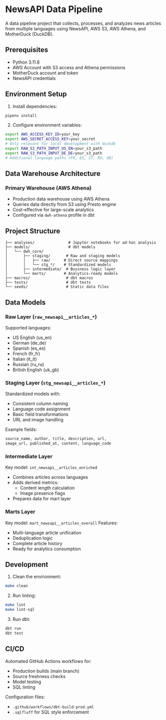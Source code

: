 # NewsAPI Data Pipeline

A data pipeline project that collects, processes, and analyzes news articles from multiple languages using NewsAPI, AWS S3, AWS Athena, and MotherDuck (DuckDB).

## Prerequisites

- Python 3.11.8
- AWS Account with S3 access and Athena permissions
- MotherDuck account and token
- NewsAPI credentials

## Environment Setup

1. Install dependencies:
```bash
pipenv install
```

2. Configure environment variables:
```bash
export AWS_ACCESS_KEY_ID=your_key
export AWS_SECRET_ACCESS_KEY=your_secret
# Only relevant for local development with duckdb
export RAW_S3_PATH_INPUT_US_EN=your_s3_path
export RAW_S3_PATH_INPUT_DE_DE=your_s3_path
# Additional language paths (FR, ES, IT, RU, GB)
```

## Data Warehouse Architecture

### Primary Warehouse (AWS Athena)
- Production data warehouse using AWS Athena
- Queries data directly from S3 using Presto engine
- Cost-effective for large-scale analytics
- Configured via `dwh-athena` profile in dbt

## Project Structure

```
├── analyses/               # Jupyter notebooks for ad-hoc analysis
├── models/                 # dbt models
│   └── dwh_core/
│       ├── staging/       # Raw and staging models
│       │   ├── raw/      # Direct source mappings
│       │   └── stg_*/    # Standardized models
│       ├── intermediate/  # Business logic layer
│       └── marts/        # Analytics-ready models
├── macros/                # dbt macros
├── tests/                 # dbt tests
└── seeds/                 # Static data files
```

## Data Models

### Raw Layer (`raw_newsapi__articles_*`)
Supported languages:
- US English (us_en)
- German (de_de)
- Spanish (es_es)
- French (fr_fr)
- Italian (it_it)
- Russian (ru_ru)
- British English (uk_gb)

### Staging Layer (`stg_newsapi__articles_*`)
Standardized models with:
- Consistent column naming
- Language code assignment
- Basic field transformations
- URL and image handling

Example fields:
```sql
source_name, author, title, description, url, 
image_url, published_at, content, language_code
```

### Intermediate Layer
Key model: `int_newsapi__articles_enriched`
- Combines articles across languages
- Adds derived metrics:
  - Content length calculation
  - Image presence flags
- Prepares data for mart layer

### Marts Layer
Key model: `mart_newsapi__articles_overall`
Features:
- Multi-language article unification
- Deduplication logic
- Complete article history
- Ready for analytics consumption

## Development

1. Clean the environment:
```bash
make clean
```

2. Run linting:
```bash
make lint
make lint-sql
```

3. Run dbt:
```bash
dbt run
dbt test
```

## CI/CD

Automated GitHub Actions workflows for:
- Production builds (main branch)
- Source freshness checks
- Model testing
- SQL linting

Configuration files:
- `.github/workflows/dbt-build-prod.yml`
- `.sqlfluff` for SQL style enforcement
